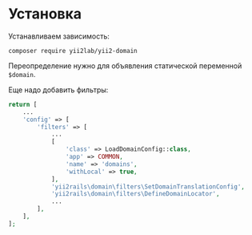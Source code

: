 Установка
===

Устанавливаем зависимость:

```
composer require yii2lab/yii2-domain
```

Переопределение нужно для объявления статической переменной `$domain`.

Еще надо добавить фильтры:

```php
return [
	...
	'config' => [
		'filters' => [
			...
			[
				'class' => LoadDomainConfig::class,
				'app' => COMMON,
				'name' => 'domains',
				'withLocal' => true,
			],
			'yii2rails\domain\filters\SetDomainTranslationConfig',
			'yii2rails\domain\filters\DefineDomainLocator',
			...
		],
	],
];
```
